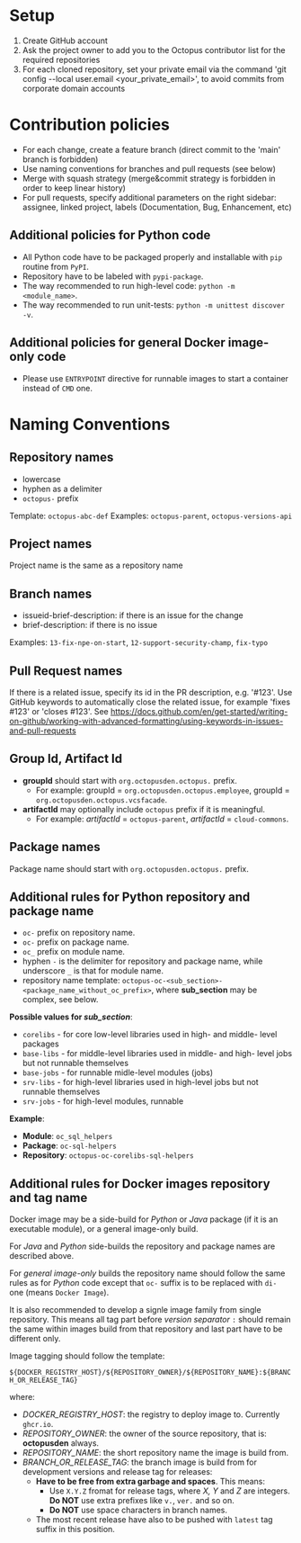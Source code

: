 # Setup

1. Create GitHub account
2. Ask the project owner to add you to the Octopus contributor list for the required repositories
3. For each cloned repository, set your private email via the command 'git config --local user.email <your_private_email>', to avoid commits from corporate domain accounts

# Contribution policies

- For each change, create a feature branch (direct commit to the 'main' branch is forbidden)
- Use naming conventions for branches and pull requests (see below)
- Merge with squash strategy (merge&commit strategy is forbidden in order to keep linear history)
- For pull requests, specify additional parameters on the right sidebar: assignee, linked project, labels (Documentation, Bug, Enhancement, etc)

## Additional policies for Python code

- All Python code have to be packaged properly and installable with `pip` routine from `PyPI`. 
- Repository have to be labeled with `pypi-package`.
- The way recommended to run high-level code: `python -m <module_name>`.
- The way recommended to run unit-tests: `python -m unittest discover -v`.

## Additional policies for general Docker image-only code

- Please use `ENTRYPOINT` directive for runnable images to start a container instead of `CMD` one.

# Naming Conventions

## Repository names

- lowercase
- hyphen as a delimiter
- `octopus-` prefix

Template: `octopus-abc-def`
Examples: `octopus-parent`, `octopus-versions-api`

## Project names

Project name is the same as a repository name

## Branch names

- issueid-brief-description: if there is an issue for the change
- brief-description: if there is no issue 

Examples: `13-fix-npe-on-start`, `12-support-security-champ`, `fix-typo`

## Pull Request names

If there is a related issue, specify its id in the PR description, e.g. '#123'. 
Use GitHub keywords to automatically close the related issue, for example 'fixes #123' or 'closes #123'. See https://docs.github.com/en/get-started/writing-on-github/working-with-advanced-formatting/using-keywords-in-issues-and-pull-requests

## Group Id, Artifact Id

- **groupId** should start with `org.octopusden.octopus.` prefix.
  - For example: groupId = `org.octopusden.octopus.employee`, groupId = `org.octopusden.octopus.vcsfacade`.
- **artifactId** may optionally include `octopus` prefix if it is meaningful.
  - For example: *artifactId* = `octopus-parent`, *artifactId* = `cloud-commons`.

## Package names

Package name should start with `org.octopusden.octopus.` prefix.

## Additional rules for Python repository and package name

- `oc-` prefix on repository name.
- `oc-` prefix on package name.
- `oc_` prefix on module name.
- hyphen `-` is the delimiter for repository and package name, while underscore `_` is that for module name.
- repository name template: `octopus-oc-<sub_section>-<package_name_without_oc_prefix>`, where **sub_section** may be complex, see below.

**Possible values for *sub_section***:
- `corelibs` - for core low-level libraries used in high- and middle- level packages
- `base-libs` - for middle-level libraries used in middle- and high- level jobs but not runnable themselves
- `base-jobs` - for runnable midle-level modules (jobs)
- `srv-libs` - for high-level libraries used in high-level jobs but not runnable themselves
- `srv-jobs` - for high-level modules, runnable

**Example**:
- **Module**: `oc_sql_helpers`
- **Package**: `oc-sql-helpers`
- **Repository**: `octopus-oc-corelibs-sql-helpers`

## Additional rules for Docker images repository and tag name

Docker image may be a side-build for *Python* or *Java* package (if it is an executable module), or a general image-only build.

For *Java* and *Python* side-builds the repository and package names are described above.

For *general image-only* builds the repository name should follow the same rules as for *Python* code except that `oc-` suffix is to be replaced with `di-` one (means `Docker Image`).

It is also recommended to develop a signle image family from single repository. This means all tag part before *version separator* `:` should remain the same within images build from that repository and last part have to be different only.

Image tagging should follow the template:

`${DOCKER_REGISTRY_HOST}/${REPOSITORY_OWNER}/${REPOSITORY_NAME}:${BRANCH_OR_RELEASE_TAG}`

where:
- *DOCKER_REGISTRY_HOST*: the registry to deploy image to. Currently `ghcr.io`.
- *REPOSITORY_OWNER*: the owner of the source repository, that is: **octopusden** always.
- *REPOSITORY_NAME*: the short repository name the image is build from.
- *BRANCH_OR_RELEASE_TAG*: the branch image is build from for development versions and release tag for releases:
    - **Have to be free from extra garbage and spaces**. This means:
        - Use `X.Y.Z` fromat for release tags, where *X, Y* and *Z* are integers. **Do NOT** use extra prefixes like `v.`, `ver.` and so on.
        - **Do NOT** use space characters in branch names.
    - The most recent release have also to be pushed with `latest` tag suffix in this position.
